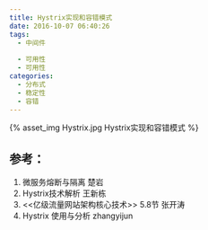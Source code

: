 ```yaml
---
title: Hystrix实现和容错模式
date: 2016-10-07 06:40:26
tags:
  - 中间件
 
  - 可用性
  - 可用性
categories: 
  - 分布式
  - 稳定性
  - 容错        
---
```


{% asset_img  Hystrix.jpg  Hystrix实现和容错模式 %}

## 参考：

1. 微服务熔断与隔离 楚岩
2. Hystrix技术解析 王新栋
3. <<亿级流量网站架构核心技术>> 5.8节 张开涛
4. Hystrix 使用与分析 zhangyijun
